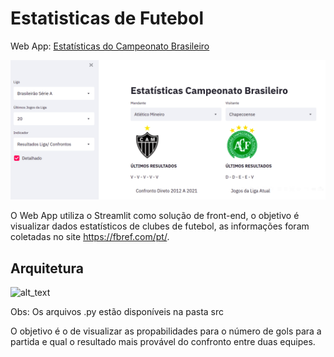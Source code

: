 # Estatisticas de Futebol

Web App: <a href="https://share.streamlit.io/marcosrmg/estatisticas-de-futebol/main/src/app.py" target="_blank">Estatísticas do Campeonato Brasileiro</a>

![alt_text](img/estatisticas_brasileirao.png)

O Web App utiliza o Streamlit como solução de front-end, o objetivo é visualizar dados estatísticos de clubes de futebol, as informações foram coletadas no site https://fbref.com/pt/.

## Arquitetura

![alt_text](https://github.com/MarcosRMG/Estatisticas-de-Futebol/blob/main/img/Web%20App%20Estat%C3%ADsticas%20de%20Futebol.png)

Obs: Os arquivos .py estão disponíveis na pasta src

O objetivo é o de visualizar as propabilidades para o número de gols para a partida e qual o resultado mais provável do confronto entre duas equipes. 

